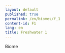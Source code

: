 ```yaml
---
layout: default
published: true
permalink: /en/biomes/f_1
content-id: F1
lang: en
title: Freshwater 1
---
```


Biome
